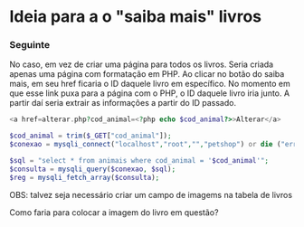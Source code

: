 # Ideia para a o "saiba mais" livros

### Seguinte

No caso, em vez de criar uma página para todos os livros. Seria criada apenas uma página com formatação em PHP. Ao clicar no botão do saiba mais, em seu href ficaria o ID daquele livro em específico. No momento em que esse link puxa para a página com o PHP, o ID daquele livro iria junto. A partir daí seria extrair as informações a partir do ID passado.

```php
<a href=alterar.php?cod_animal=<?php echo $cod_animal?>>Alterar</a> 

$cod_animal = trim($_GET["cod_animal"]);
$conexao = mysqli_connect("localhost","root","","petshop") or die ("erro!");

$sql = "select * from animais where cod_animal = '$cod_animal'";
$consulta = mysqli_query($conexao, $sql);
$reg = mysqli_fetch_array($consulta);
```

OBS: talvez seja necessário criar um campo de imagems na tabela de livros

Como faria para colocar a imagem do livro em questão?
